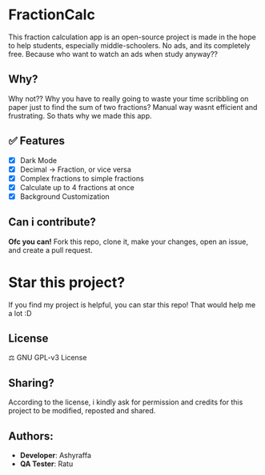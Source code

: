 # FractionCalc

This fraction calculation app is an open-source project is made in the hope to help students, especially middle-schoolers.
No ads, and its completely free. Because who want to watch an ads when study anyway??

## Why?

Why not?? Why you have to really going to waste your time scribbling on paper just to find the sum of two fractions?
Manual way wasnt efficient and frustrating. So thats why we made this app.

## ✅ Features

- [x] Dark Mode 
- [x] Decimal -> Fraction, or vice versa  
- [x] Complex fractions to simple fractions
- [x] Calculate up to 4 fractions at once
- [x] Background Customization 

## Can i contribute?

**Ofc you can!** Fork this repo, clone it, make your changes, open an issue, and create a pull request.

# Star this project?

If you find my project is helpful, you can star this repo! That would help me a lot :D

## License

⚖️ GNU GPL-v3 License

## Sharing?

According to the license, i kindly ask for permission and credits for this project to be modified, reposted and shared.

## Authors:
- **Developer**: Ashyraffa
- **QA Tester**: Ratu
